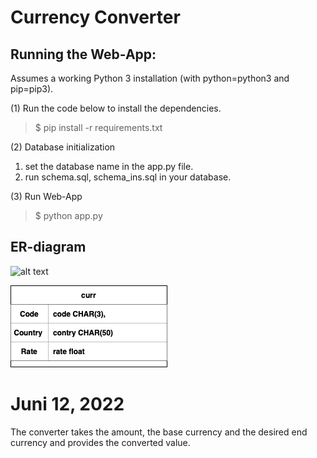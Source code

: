 # Currency Converter
## Running the Web-App:

Assumes a working Python 3 installation (with python=python3 and pip=pip3).

(1) Run the code below to install the dependencies.

>$ pip install -r requirements.txt

(2) Database initialization
1. set the database name in the app.py file.
2. run schema.sql, schema_ins.sql in your database.

(3) Run Web-App
>$ python app.py

## ER-diagram

![alt text]([https://github.com/Rasmushoy/currency_converter/blob/main/Er_3.png])

![alt text](https://github.com/Rasmushoy/currency_converter/blob/main/Er_currency.png)


# Juni 12, 2022
The converter takes the amount, the base currency and the desired end currency and provides the converted value. 



